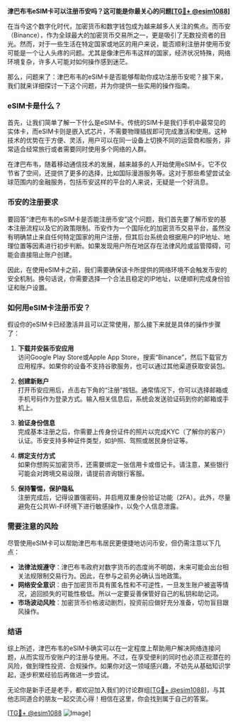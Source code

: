 **津巴布韦eSIM卡可以注册币安吗？这可能是你最关心的问题[[TG💪+ @esim1088](https://t.me/s/esim1088)]**

在当今这个数字化时代，加密货币和数字钱包成为越来越多人关注的焦点。而币安（Binance），作为全球最大的加密货币交易所之一，更是吸引了无数投资者的目光。然而，对于一些生活在特定国家或地区的用户来说，能否顺利注册并使用币安可能是一个让人头疼的问题。尤其是像津巴布韦这样的国家，经济状况特殊，网络环境复杂，许多人可能对如何操作感到迷茫。

那么，问题来了：津巴布韦的eSIM卡是否能够帮助你成功注册币安呢？接下来，我们就来详细探讨一下这个问题，并为你提供一些实用的操作指南。

### eSIM卡是什么？

首先，让我们简单了解一下什么是eSIM卡。传统的SIM卡是我们手机中最常见的实体卡，而eSIM卡则是嵌入式芯片，不需要物理插拔即可完成激活和使用。这种技术的优势在于方便、灵活，用户可以在同一设备上切换不同的运营商和服务，非常适合经常旅行或者需要同时使用多个网络的人群。

在津巴布韦，随着移动通信技术的发展，越来越多的人开始使用eSIM卡。它不仅节省了空间，还提供了更多的选择，比如国际漫游服务等。这对于那些希望尝试全球范围内的金融服务，包括币安这样的平台的人来说，无疑是一个好消息。

### 币安的注册要求

要回答“津巴布韦的eSIM卡是否能注册币安”这个问题，我们首先要了解币安的基本注册流程以及它的政策限制。币安作为一个国际化的加密货币交易平台，虽然没有明确禁止来自任何特定国家的用户注册，但其后台系统会根据用户的IP地址、地理位置等因素进行初步判断。如果发现用户所在地区存在法律风险或监管障碍，可能会直接阻止账户创建。

因此，在使用eSIM卡之前，我们需要确保该卡所提供的网络环境不会触发币安的安全机制。换句话说，你需要选择一个合法且稳定的IP地址，以便顺利完成身份验证和账户设置。

### 如何用eSIM卡注册币安？

假设你的eSIM卡已经激活并且可以正常使用，那么接下来就是具体的操作步骤了：

1. **下载并安装币安应用**  
   访问Google Play Store或Apple App Store，搜索“Binance”，然后下载官方应用程序。如果你的设备不支持谷歌服务，也可以通过其他渠道获取安装包。

2. **创建新账户**  
   打开币安应用后，点击右下角的“注册”按钮。通常情况下，你可以选择邮箱或手机号码作为登录方式。输入相关信息后，系统会发送验证码到你的邮箱或手机上。

3. **验证身份信息**  
   完成基本注册之后，你需要上传身份证件的照片以完成KYC（了解你的客户）认证。币安支持多种证件类型，如护照、驾照或居民身份证等。

4. **绑定支付方式**  
   如果你想购买加密货币，还需要绑定一张信用卡或借记卡。请注意，某些银行可能会对跨境交易设限，请提前咨询银行客服。

5. **保持警惕，保护隐私**  
   注册完成后，记得设置强密码，并启用双重身份验证功能（2FA）。此外，尽量避免在公共Wi-Fi环境下进行敏感操作，以免个人信息泄露。

### 需要注意的风险

尽管使用eSIM卡可以帮助津巴布韦居民更便捷地访问币安，但仍需注意以下几点：

- **法律法规遵守**：津巴布韦政府对数字货币的态度尚不明朗，未来可能会出台相关法规限制交易行为。因此，在参与之前务必确认当地政策。
- **网络安全意识**：由于加密货币具有匿名性和不可逆性，一旦发生账户被盗等情况，追回损失的可能性极低。所以一定要妥善保管好自己的私钥和助记词。
- **市场波动风险**：加密货币价格波动剧烈，投资前应做好充分准备，切勿盲目跟风操作。

### 结语

综上所述，津巴布韦的eSIM卡确实可以在一定程度上帮助用户解决网络连接问题，从而实现币安账户的注册与使用。不过，在享受便利的同时也必须正视潜在的风险，做到理性投资、合规操作。如果你对这一领域感兴趣，不妨先从基础知识学起，逐步积累经验后再做进一步尝试。

无论你是新手还是老手，都欢迎加入我们的讨论群组[[TG💪+ @esim1088](https://t.me/s/esim1088)]，与其他志同道合的朋友一起交流心得！相信在这里，你会找到属于自己的答案。

[[TG💪+ @esim1088](https://t.me/s/esim1088) ![Image](https://i.postimg.cc/4NQfJmqS/Snipaste-2025-05-13-00-14-12.png)]